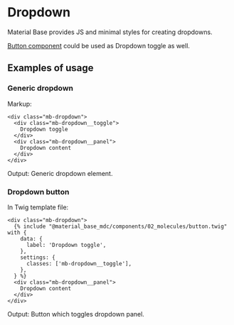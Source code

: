 Dropdown
=========

Material Base provides JS and minimal styles for creating dropdowns.

[Button component](/components/button.md) could be used as Dropdown toggle as well.

Examples of usage
-----------------

### Generic dropdown

Markup:

~~~
<div class="mb-dropdown">
  <div class="mb-dropdown__toggle">
    Dropdown toggle
  </div>
  <div class="mb-dropdown__panel">
    Dropdown content
  </div>
</div>
~~~

Output: Generic dropdown element.

### Dropdown button

In Twig template file:

~~~
<div class="mb-dropdown">
  {% include "@material_base_mdc/components/02_molecules/button.twig" with {
    data: {
      label: 'Dropdown toggle',
    },
    settings: {
      classes: ['mb-dropdown__toggle'],
    },
  } %}
  <div class="mb-dropdown__panel">
    Dropdown content
  </div>
</div>
~~~

Output: Button which toggles dropdown panel.

